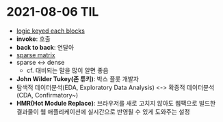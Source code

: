 # 2021-08-06 TIL

- [logic keyed each blocks](https://svelte.dev/tutorial/keyed-each-blocks)
- **invoke**: 호출
- **back to back**: 연달아
- [sparse matrix](https://en.wikipedia.org/wiki/Sparse_matrix)
- sparse <-> dense
  - cf. 대비되는 말을 많이 알면 좋음
- **John Wilder Tukey(존 튜키)**: 박스 플롯 개발자
- 탐색적 데이터분석(EDA, Exploratory Data Analysis) <-> 확증적 데이터분석 (CDA, Confirmatory~)
- **HMR(Hot Module Replace)**: 브라우저를 새로 고치지 않아도 웹팩으로 빌드한 결과물이 웹 애플리케이션에 실시간으로 반영될 수 있게 도와주는 설정

